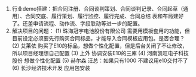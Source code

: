 1. 行业demo搭建：把合同注册、合同谈判策划、合同谈判记录、合同起草（通用）、合同交底、履行策划、履行监控、履行完成、合同总结 表和布局建好了。还差申请流程、动作流、字段联动等进一步的配置。
2. 解决项目的问题：
	(1) 珠海冠宇电池股份有限公司 需要用模板套用的功能，但目前设定必须要先行购买合同标品，才能导入合同模板应用包。是否合理？
	(2) 艾莱依 购买了E10的标品，想做个性化配置，但是后台关闭了不让修改，所以项目经理想自己配置
	(3) 上外 协调安装E10的三库
	(4) 河南凯旺电子科技股份 想做个性化配置
	(5) 赫尔森  汪总：如果只有1000 不建议用e10交付不了
	(6) 长沙经济技术开发 应用包安装
